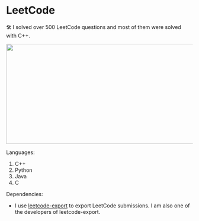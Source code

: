 # LeetCode
🛠 I solved over 500 LeetCode questions and most of them were solved with C++.

<img src="https://user-images.githubusercontent.com/9346460/233530427-40a021ea-1dd2-4ab9-9e8d-313cb5cb2079.png"  width="600" height="270">

Languages:

1. C++
2. Python
3. Java
4. C

Dependencies:

* I use [leetcode-export](https://github.com/NeverMendel/leetcode-export) to export LeetCode submissions. I am also one of the developers of leetcode-export.
